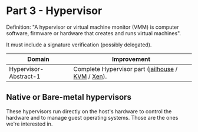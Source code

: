 # Part 3 - Hypervisor

Definition: "A hypervisor or virtual machine monitor (VMM) is computer software,
firmware or hardware that creates and runs virtual machines".

It must include a signature verification (possibly delegated).

<!-- todo -->

Domain                | Improvement
--------------------- | ---------------------------------------------------------------------------------------------------------------------------------------------------------------------
Hypervisor-Abstract-1 | Complete Hypervisor part ([jailhouse](https://github.com/siemens/jailhouse) / [KVM](https://www.linux-kvm.org/page/Main_Page) / [Xen](https://www.xenproject.org/developers/teams/embedded-and-automotive.html)).

<!-- endtodo -->

## Native or Bare-metal hypervisors

These hypervisors run directly on the host's hardware to control the hardware and to manage guest operating systems. Those are the ones we're interested in.
